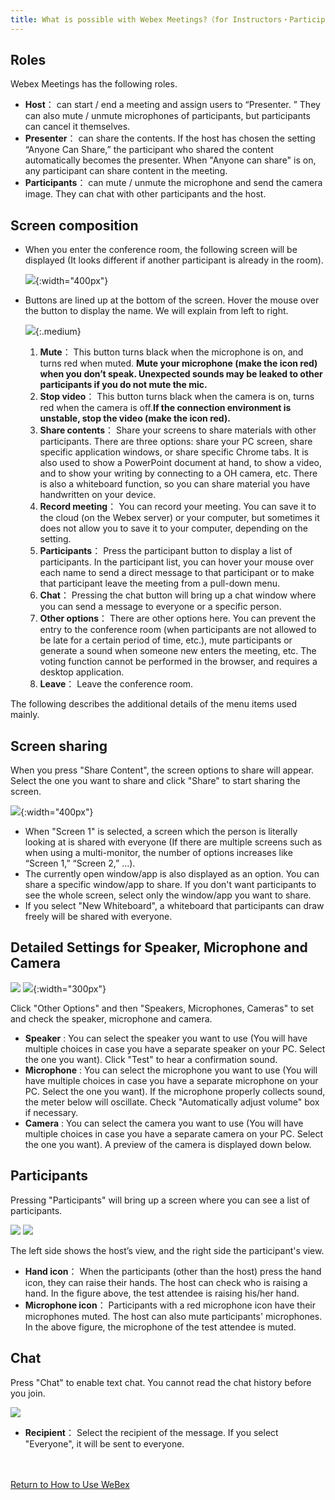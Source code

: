 ```yaml
---
title: What is possible with Webex Meetings?（for Instructors・Participants)
---
```


## Roles

Webex Meetings has the following roles.
* **Host**： can start / end a meeting and assign users to “Presenter. ” They can also mute / unmute microphones of participants, but participants can cancel it themselves.
* **Presenter**： can share the contents. If the host has chosen the setting “Anyone Can Share,” the participant who shared the content automatically becomes the presenter. When "Anyone can share" is on, any participant can share content in the meeting.
* **Participants**： can mute / unmute the microphone and send the camera image. They can chat with other participants and the host.

## Screen composition

* When you enter the conference room, the following screen will be displayed (It looks different if another participant is already in the room).

	![](img/webex_meeting_entryview.png){:width="400px"}

* Buttons are lined up at the bottom of the screen. Hover the mouse over the button to display the name. We will explain from left to right.

	![](img/webex_meeting_entryview_numbering.png){:.medium}
	1. **Mute**： This button turns black when the microphone is on, and  turns red when muted. **Mute your microphone (make the icon red) when you don’t speak. Unexpected sounds may be leaked to other participants if you do not mute the mic.**
	1. **Stop video**： This button turns black when the camera is on, turns red when the camera is off.**If the connection environment is unstable, stop the video (make the icon red).**
	1. **Share contents**： Share your screens to share materials with other participants. There are three options: share your PC screen, share specific application windows, or share specific Chrome tabs. It is also used to show a PowerPoint document at hand, to show a video, and to show your writing by connecting to a OH camera, etc. There is also a whiteboard function, so you can share material you have handwritten on your device.
	1. **Record meeting**： You can record your meeting. You can save it to the cloud (on the Webex server) or your computer, but sometimes it does not allow you to save it to your computer, depending on the setting.
	1. **Participants**： Press the participant button to display a list of participants. In the participant list, you can hover your mouse over each name to send a direct message to that participant or to make that participant leave the meeting from a pull-down menu.
	1. **Chat**： Pressing the chat button will bring up a chat window where you can send a message to everyone or a specific person.
	1. **Other options**： There are other options here. You can prevent the entry to the conference room (when participants are not allowed to be late for a certain period of time, etc.), mute participants or generate a sound when someone new enters the meeting, etc. The voting function cannot be performed in the browser, and requires a desktop application.
	1. **Leave**：  Leave the conference room.

The following describes the additional details of the menu items used mainly.

## Screen sharing
	
When you press "Share Content", the screen options to share will appear. Select the one you want to share and click "Share" to start sharing the screen.

![](img/webex_share.png){:width="400px"}
	
* When "Screen 1" is selected, a screen which the person is literally looking at is shared with everyone (If there are multiple screens such as when using a multi-monitor, the number of options increases like “Screen 1,” “Screen 2,” ...).
* The currently open window/app is also displayed as an option. You can  share a specific window/app to share. If you don't want participants to see the whole screen, select only the window/app you want to share.
* If you select "New Whiteboard", a whiteboard that participants can draw freely will be shared with everyone.

## Detailed Settings for Speaker, Microphone and Camera

![](img/webex_more_sound.png)
![](img/webex_config_sound.png){:width="300px"}


Click "Other Options" and then "Speakers, Microphones, Cameras" to set and check the speaker, microphone and camera.
* **Speaker** : You can select the speaker you want to use (You will have multiple choices in case you have a separate speaker on your PC. Select the one you want). Click "Test" to hear a confirmation sound.
* **Microphone** : You can select the microphone you want to use (You will have multiple choices in case you have a separate microphone on your PC. Select the one you want). If the microphone properly collects sound, the meter below will oscillate. Check "Automatically adjust volume" box if necessary.
* **Camera** : You can select the camera you want to use (You will have multiple choices in case you have a separate camera on your PC. Select the one you want). A preview of the camera is displayed down below.

## Participants

Pressing "Participants" will bring up a screen where you can see a list of participants.

![](img/webex_participants_host.png)
![](img/webex_participants_attendee.png)

The left side shows the host’s view, and the right side the participant's view.
* **Hand icon**： When the participants (other than the host) press the hand icon, they can raise their hands. The host can check who is raising a hand. In the figure above, the test attendee is raising his/her hand.
* **Microphone icon**： Participants with a red microphone icon have their microphones muted. The host can also mute participants' microphones. In the above figure, the microphone of the test attendee is muted.

## Chat
	
Press "Chat" to enable text chat. You cannot read the chat history before you join.

![](img/webex_chat.png)
	
* **Recipient**： Select the recipient of the message. If you select "Everyone", it will be sent to everyone.

<br>
<br>
<a href="index" target="_blank">Return to How to Use WeBex</a>
